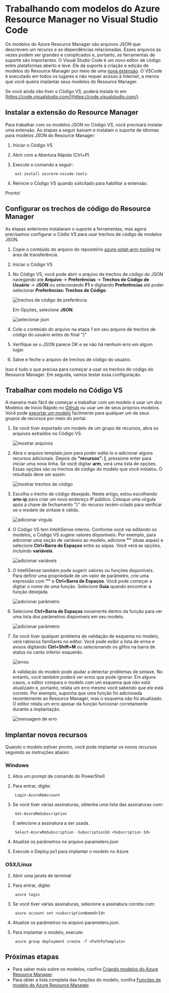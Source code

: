 <properties
   pageTitle="Usar VSCode com modelos do Resource Manager | Microsoft Azure"
   description="Mostra como definir o Visual Studio Code para criar modelos do Azure Resource Manager."
   services="azure-resource-manager"
   documentationCenter="na"
   authors="cmatskas"
   manager="timlt"
   editor="tysonn"/>

<tags
   ms.service="azure-resource-manager"
   ms.devlang="na"
   ms.topic="get-started-article"
   ms.tgt_pltfrm="na"
   ms.workload="na"
   ms.date="06/29/2016"
   ms.author="chmatsk;tomfitz"/>

# Trabalhando com modelos do Azure Resource Manager no Visual Studio Code

Os modelos do Azure Resource Manager são arquivos JSON que descrevem um recurso e as dependências relacionadas. Esses arquivos às vezes podem ser grandes e complicados e, portanto, as ferramentas de suporte são importantes. O Visual Studio Code é um novo editor de código entre plataformas aberto e leve. Ele dá suporte à criação e edição de modelos do Resource Manager por meio de uma [nova extensão](https://marketplace.visualstudio.com/items?itemName=msazurermtools.azurerm-vscode-tools). O VSCode é executado em todos os lugares e não requer acesso à Internet, a menos que você queira implantar seus modelos do Resource Manager.

Se você ainda não tiver o Código VS, poderá instalá-lo em [https://code.visualstudio.com/](https://code.visualstudio.com/).

## Instalar a extensão do Resource Manager

Para trabalhar com os modelos JSON no Código VS, você precisará instalar uma extensão. As etapas a seguir baixam e instalam o suporte de idiomas para modelos JSON do Resource Manager:

1. Iniciar o Código VS
2. Abrir com a Abertura Rápida (Ctrl+P)
3. Execute o comando a seguir:

        ext install azurerm-vscode-tools

4. Reinicie o Código VS quando solicitado para habilitar a extensão.

 Pronto!

## Configurar os trechos de código do Resource Manager

As etapas anteriores instalaram o suporte a ferramentas, mas agora precisamos configurar o Códio VS para usar trechos de código de modelos JSON.

1. Copie o conteúdo do arquivo do repositório [azure-xplat-arm-tooling](https://raw.githubusercontent.com/Azure/azure-xplat-arm-tooling/master/VSCode/armsnippets.json) na área de transferência.
2. Iniciar o Código VS
3. No Código VS, você pode abrir o arquivo de trechos de código do JSON navegando até **Arquivo** -> **Preferências** -> **Trechos de Código de Usuário** -> **JSON** ou selecionando **F1** e digitando **Preferências** até poder selecionar **Preferências: Trechos de Código**.

    ![trechos de código de preferência](./media/resource-manager-vs-code/preferences-snippets.png)

    Em Opções, selecione **JSON**.

    ![selecionar json](./media/resource-manager-vs-code/select-json.png)

4. Cole o conteúdo do arquivo na etapa 1 em seu arquivo de trechos de código do usuário antes do final "}"
5. Verifique se o JSON parece OK e se não há nenhum erro em algum lugar.
6. Salve e feche o arquivo de trechos de código do usuário.

Isso é tudo o que precisa para começar a usar os trechos de código do Resource Manager. Em seguida, vamos testar essa configuração.

## Trabalhar com modelo no Código VS

A maneira mais fácil de começar a trabalhar com um modelo é usar um dos Modelos de Início Rápido no [Github](https://github.com/Azure/azure-quickstart-templates) ou usar um de seus próprios modelos. Você pode [exportar um modelo](resource-manager-export-template.md) facilmente para qualquer um de seus grupos de recursos por meio do portal.

1. Se você tiver exportado um modelo de um grupo de recursos, abra os arquivos extraídos no Código VS.

    ![mostrar arquivos](./media/resource-manager-vs-code/show-files.png)

2. Abra o arquivo template.json para poder editá-lo e adicionar alguns recursos adicionais. Depois de **"recursos": [**, pressione enter para iniciar uma nova linha. Se você digitar **arm**, verá uma lista de opções. Essas opções são os trechos de código do modelo que você instalou. O resultado deve ser assim:

    ![mostrar trechos de código](./media/resource-manager-vs-code/type-snippets.png)

3. Escolha o trecho de código desejado. Neste artigo, estou escolhendo **arm-ip** para criar um novo endereço IP público. Coloque uma vírgula após a chave de fechamento "}" do recurso recém-criado para verificar se o modelo de sintaxe é válido.

     ![adicionar vírgula](./media/resource-manager-vs-code/add-comma.png)

4. O Código VS tem IntelliSense interno. Conforme você vai editando os modelos, o Código VS sugere valores disponíveis. Por exemplo, para adicionar uma seção de variáveis ao modelo, adicione **""** (duas aspas) e selecione **Ctrl+Barra de Espaços** entre as aspas. Você verá as opções, incluindo **variáveis**.

    ![adicionar variáveis](./media/resource-manager-vs-code/add-variables.png)

5. O IntelliSense também pode sugerir valores ou funções disponíveis. Para definir uma propriedade de um valor de parâmetro, crie uma expressão com **""** e **Ctrl+Barra de Espaços**. Você pode começar a digitar o nome de uma função. Selecione **Guia** quando encontrar a função desejada.

    ![adicionar parâmetro](./media/resource-manager-vs-code/select-parameters.png)

6. Selecione **Ctrl+Barra de Espaços** novamente dentro da função para ver uma lista dos parâmetros disponíveis em seu modelo.

    ![adicionar parâmetro](./media/resource-manager-vs-code/select-avail-parameters.png)

7. Se você tiver qualquer problema de validação de esquema no modelo, verá rabiscos familiares no editor. Você pode exibir a lista de erros e avisos digitando **Ctrl+Shift+M** ou selecionando os glifos na barra de status no canto inferior esquerdo.

    ![erros](./media/resource-manager-vs-code/errors.png)

    A validação do modelo pode ajudar a detectar problemas de sintaxe. No entanto, você também poderá ver erros que pode ignorar. Em alguns casos, o editor compara o modelo com um esquema que não está atualizado e, portanto, relata um erro mesmo você sabendo que ele está correto. Por exemplo, suponha que uma função foi adicionada recentemente ao Resource Manager, mas o esquema não foi atualizado. O editor relata um erro apesar da função funcionar corretamente durante a implantação.

    ![mensagem de erro](./media/resource-manager-vs-code/unrecognized-function.png)

## Implantar novos recursos

Quando o modelo estiver pronto, você pode implantar os novos recursos seguindo as instruções abaixo:

### Windows

1. Abra um prompt de comando do PowerShell
2. Para entrar, digite:

        Login-AzureRmAccount 

3. Se você tiver várias assinaturas, obtenha uma lista das assinaturas com:

        Get-AzureRmSubscription

    E selecione a assinatura a ser usada.
   
        Select-AzureRmSubscription -SubscriptionId <Subscription Id>

4. Atualize os parâmetros no arquivo parameters.json
5. Execute o Deploy.ps1 para implantar o modelo no Azure

### OSX/Linux

1. Abrir uma janela de terminal
2. Para entrar, digite:

        azure login 

3. Se você tiver várias assinaturas, selecione a assinatura correta com:

        azure account set <subscriptionNameOrId> 

4. Atualize os parâmetros no arquivo parameters.json.
5. Para implantar o modelo, execute:

        azure group deployment create -f <PathToTemplate> 

## Próximas etapas

- Para saber mais sobre os modelos, confira [Criando modelos do Azure Resource Manager](resource-group-authoring-templates.md).
- Para obter a lista completa das funções do modelo, confira [Funções de modelo do Azure Resource Manager](resource-group-template-functions.md).

<!---HONumber=AcomDC_0706_2016-->